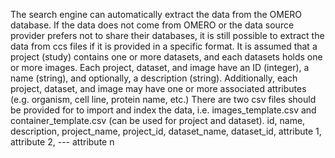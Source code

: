 The search engine can automatically extract the data from the OMERO database.
If the data does not come from OMERO or the data source provider prefers not to share their databases, it is still possible to extract the data from ccs files if it is provided in a specific format.
It is assumed that a project (study) contains one or more datasets, and each datasets holds one or more images. 
Each project, dataset, and image have an ID (integer), a name (string), and optionally, a description (string). 
Additionally, each project, dataset, and image may have one or more associated attributes (e.g. organism, cell line, protein name, etc.)
There are two csv files should be provided for to import and index the data, i.e. images_template.csv and container_template.csv (can be used for project and dataset).
id,	name,	description,	project_name,	project_id,	dataset_name,	dataset_id,	attribute 1,	attribute 2,	---	attribute n

